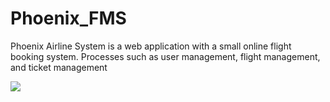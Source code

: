 # Phoenix_FMS
Phoenix Airline System is a web application with a small online flight booking system. Processes such as user management, flight management, and ticket management

<img src="D:\2ND YEAR\1st Semester\DEA\Project\Img1.jpg">
